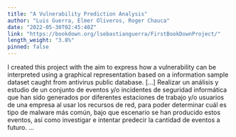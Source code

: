 ```yaml
---
title: "A Vulnerability Prediction Analysis"
author: "Luis Guerra, Elmer Oliveros, Roger Chauca"
date: "2022-05-30T02:45:40Z"
link: "https://bookdown.org/lsebastianguerra/FirstBookDownProject/"
length_weight: "3.8%"
pinned: false
---
```


I created this project with the aim to express how a vulnerability can be interpreted using a graphical representation based on a information sample dataset caught from antivirus public database. [...] Realizar un análisis y estudio de un conjunto de eventos y/o incidentes de seguridad informática que han sido generados por diferentes estaciones de trabajo y/o usuarios de una empresa al usar los recursos de red, para poder determinar cuál es tipo de malware más común, bajo que escenario se han producido estos eventos, así como investigar e intentar predecir la cantidad de eventos a futuro. ...
